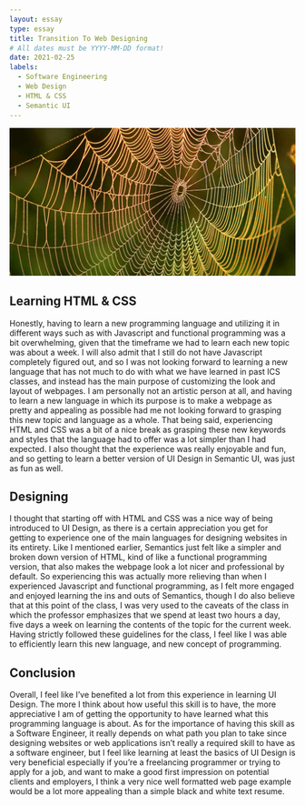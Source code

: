 ```yaml
---
layout: essay
type: essay
title: Transition To Web Designing
# All dates must be YYYY-MM-DD format!
date: 2021-02-25
labels:
  - Software Engineering
  - Web Design
  - HTML & CSS
  - Semantic UI
---
```

<div>
<img class="ui big centered image" src="../images/spiderweb.jpg">
</div>

## Learning HTML & CSS
Honestly, having to learn a new programming language and utilizing it in different ways such as with Javascript and functional programming was a bit overwhelming, given that the timeframe we had to learn each new topic was about a week. I will also admit that I still do not have Javascript completely figured out, and so I was not looking forward to learning a new language that has not much to do with what we have learned in past ICS classes, and instead has the main purpose of customizing the look and layout of webpages. I am personally not an artistic person at all, and having to learn a new language in which its purpose is to make a webpage as pretty and appealing as possible had me not looking forward to grasping this new topic and language as a whole. That being said, experiencing HTML and CSS was a bit of a nice break as grasping these new keywords and styles that the language had to offer was a lot simpler than I had expected. I also thought that the experience was really enjoyable and fun, and so getting to learn a better version of UI Design in Semantic UI, was just as fun as well.

## Designing
I thought that starting off with HTML and CSS was a nice way of being introduced to UI Design, as there is a certain appreciation you get for getting to experience one of the main languages for designing websites in its entirety. Like I mentioned earlier, Semantics just felt like a simpler and broken down version of HTML, kind of like a functional programming version, that also makes the webpage look a lot nicer and professional by default. So experiencing this was actually more relieving than when I experienced Javascript and functional programming, as I felt more engaged and enjoyed learning the ins and outs of Semantics, though I do also believe that at this point of the class, I was very used to the caveats of the class in which the professor emphasizes that we spend at least two hours a day, five days a week on learning the contents of the topic for the current week. Having strictly followed these guidelines for the class, I feel like I was able to efficiently learn this new language, and new concept of programming.

## Conclusion
Overall, I feel like I’ve benefited a lot from this experience in learning UI Design. The more I think about how useful this skill is to have, the more appreciative I am of getting the opportunity to have learned what this programming language is about. As for the importance of having this skill as a Software Engineer, it really depends on what path you plan to take since designing websites or web applications isn’t really a required skill to have as a software engineer, but I feel like learning at least the basics of UI Design is very beneficial especially if you’re a freelancing programmer or trying to apply for a job, and want to make a good first impression on potential clients and employers, I think a very nice well formatted web page example would be a lot more appealing than a simple black and white text resume.
